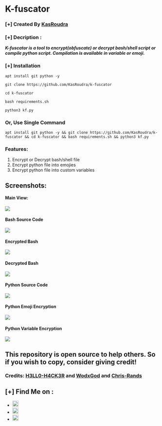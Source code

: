 # K-fuscator

### [+] Created By <a href="https://github.com/KasRoudra">KasRoudra</a>

### [+] Decription :
***K-fuscator is a tool to encrypt(obfuscate) or decrypt bash/shell script or compile python script. Compilation is available in variable or emoji.***

### [+] Installation

```apt install git python -y```

```git clone https://github.com/KasRoudra/k-fuscator```

```cd k-fuscator```

```bash requirements.sh```

```python3 kf.py```


### Or, Use Single Command
```
apt install git python -y && git clone https://github.com/KasRoudra/k-fuscator && cd k-fuscator && bash requirements.sh && python3 kf.py
```

### Features:
1. Encrypt or Decrypt bash/shell file
2. Encrypt python file into emojies
3. Encrypt python file into custom variables

## Screenshots:

#### Main View:

<img src="main.jpeg">

#### Bash Source Code

<img src="screenshots/source-bash.jpeg">

#### Encrypted Bash

<img src="screenshots/encrypted-bash.jpeg">

#### Decrypted Bash

<img src="screenshots/decrypted-bash.jpeg">

#### Python Source Code

<img src="screenshots/source-py.jpeg">

#### Python Emoji Encryption

<img src="screenshots/emoji-encryption.jpeg">

#### Python Variable Encryption

<img src="screenshots/variable-encryption.jpeg">

## This repository is open source to help others. So if you wish to copy, consider giving credit!

### Credits: <a href="https://github.com/H3LLO-H4CK3R-2/Bash-Encrypt">H3LL0-H4CK3R</a> and <a href="https://github.com/wodxgod/Simple-obfuscator">WodxGod</a> and <a href="https://github.com/chris-rands/emojify">Chris-Rands</a> 

## [+] Find Me on :
<ul>
<li><a href="https://facebook.com/KasRoudra"><img src="https://github.com/KasRoudra/kasweb/raw/main/assets/facebook.png" alt="facebook" width="20px" height="20px"></a></li>
<li><a href="https://m.me/KasRoudra"><img src="https://github.com/KasRoudra/kasweb/raw/main/assets/messenger.png" alt="messenger" width="20px" height="20px"></a></li>
<li><a href="mailto:kasroudrard@gmail.com"><img src="https://github.com/KasRoudra/kasweb/raw/main/assets/gmail.png" alt="email" width="20px" height="20px"></a></li>
</ul>
